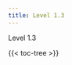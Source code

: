 ```yaml
---
title: Level 1.3
---
```


Level 1.3

<!-- spellchecker-disable -->
{{< toc-tree >}}
<!-- spellchecker-enable -->
